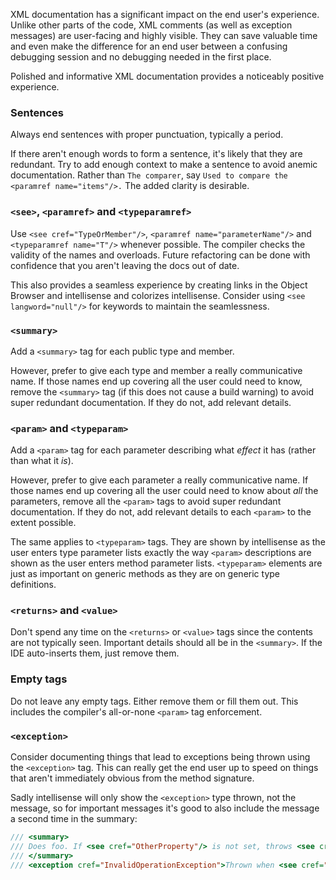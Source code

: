 XML documentation has a significant impact on the end user's experience. Unlike other parts of the code, XML comments (as well as exception messages) are user-facing and highly visible. They can save valuable time and even make the difference for an end user between a confusing debugging session and no debugging needed in the first place.

Polished and informative XML documentation provides a noticeably positive experience.


### Sentences

Always end sentences with proper punctuation, typically a period.

If there aren't enough words to form a sentence, it's likely that they are redundant. Try to add enough context to make a sentence to avoid anemic documentation. Rather than `The comparer`, say `Used to compare the <paramref name="items"/>.` The added clarity is desirable.


### `<see>`, `<paramref>` and `<typeparamref>`

Use `<see cref="TypeOrMember"/>`, `<paramref name="parameterName"/>` and `<typeparamref name="T"/>` whenever possible.
The compiler checks the validity of the names and overloads. Future refactoring can be done with confidence that you aren't leaving the docs out of date.

This also provides a seamless experience by creating links in the Object Browser and intellisense and colorizes intellisense. Consider using `<see langword="null"/>` for keywords to maintain the seamlessness.


### `<summary>`

Add a `<summary>` tag for each public type and member.

However, prefer to give each type and member a really communicative name. If those names end up covering all the user could need to know, remove the `<summary>` tag (if this does not cause a build warning) to avoid super redundant documentation. If they do not, add relevant details.


### `<param>` and `<typeparam>`

Add a `<param>` tag for each parameter describing what *effect* it has (rather than what it *is*).

However, prefer to give each parameter a really communicative name. If those names end up covering all the user could need to know about *all* the parameters, remove all the `<param>` tags to avoid super redundant documentation. If they do not, add relevant details to each `<param>` to the extent possible.

The same applies to `<typeparam>` tags. They are shown by intellisense as the user enters type parameter lists exactly the way `<param>` descriptions are shown as the user enters method parameter lists. `<typeparam>` elements are just as important on generic methods as they are on generic type definitions.


### `<returns>` and `<value>`

Don't spend any time on the `<returns>` or `<value>` tags since the contents are not typically seen. Important details should all be in the `<summary>`. If the IDE auto-inserts them, just remove them.


### Empty tags

Do not leave any empty tags. Either remove them or fill them out. This includes the compiler's all-or-none `<param>` tag enforcement.


### `<exception>`

Consider documenting things that lead to exceptions being thrown using the `<exception>` tag.
This can really get the end user up to speed on things that aren't immediately obvious from the method signature.

Sadly intellisense will only show the `<exception>` type thrown, not the message, so for important messages it's good to also include the message a second time in the summary:
```c#
/// <summary>
/// Does foo. If <see cref="OtherProperty"/> is not set, throws <see cref="InvalidOperationException"/>.
/// </summary>
/// <exception cref="InvalidOperationException">Thrown when <see cref="OtherProperty"/> is not set.</exception>
```